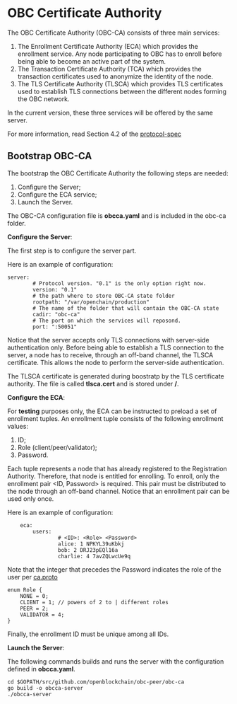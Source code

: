 # OBC Certificate Authority

The OBC Certificate Authority (OBC-CA) consists of three main services:

1. The Enrollment Certificate Authority (ECA) which provides the enrollment service. Any node participating to OBC 
has to enroll before being able to become an active part of the system. 
2. The Transaction Certificate Authority (TCA) which provides the transaction certificates used to anonymize the 
identity of the node.
3. The TLS Certificate Authority (TLSCA) which provides TLS certificates used to establish TLS connections between 
the different nodes forming the OBC network.

In the current version, these three services will be offered by the same server.

For more information, read Section 4.2 of the [protocol-spec](https://github.com/openblockchain/obc-docs/blob/master/protocol-spec.md)

## Bootstrap OBC-CA

The bootstrap the OBC Certificate Authority the following steps are needed:

1. Configure the Server;
2. Configure the ECA service;
3. Launch the Server.

The OBC-CA configuration file is **obcca.yaml** and is included in the obc-ca folder. 


**Configure the Server**:

The first step is to configure the server part.

Here is an example of configuration:
```
server:
        # Protocol version. "0.1" is the only option right now.
        version: "0.1"
        # the path where to store OBC-CA state folder
        rootpath: "/var/openchain/production"
        # The name of the folder that will contain the OBC-CA state           
        cadir: "obc-ca"
        # The port on which the services will reposond.
        port: ":50051"
```

Notice that the server accepts only TLS connections with server-side authentication only.
Before being able to establish a TLS connection to the server, a node has to receive, through an off-band channel, the TLSCA certificate. This allows the node to perform the server-side authentication.

The TLSCA certificate is generated during boostratp by the TLS certificate authority. The file is called **tlsca.cert** and is stored under **<rootpath>/<cadir>**.

**Configure the ECA**: 

For **testing** purposes only, the ECA can be instructed to preload a set of enrollment tuples.
An enrollment tuple consists of the following enrollment values:

1. ID;
2. Role (client/peer/validator);
3. Password.

Each tuple represents a node that has already registered to the Registration Authority. Therefore, that node is 
entitled for enrolling. To enroll, only the enrollment pair <ID, Password> is required.  This pair must be distributed 
to the node through an off-band channel. 
Notice that an enrollment pair can be used only once.

Here is an example of configuration:

```
    eca:
        users:
                # <ID>: <Role> <Password>
                alice: 1 NPKYL39uKbkj
                bob: 2 DRJ23pEQl16a
                charlie: 4 7avZQLwcUe9q
```

Note that the integer that precedes the Password indicates the role of the user per  [ca.proto](https://github.com/angrbrd/obc-peer/blob/master/obc-ca/protos/ca.proto)

```
enum Role {
    NONE = 0;
    CLIENT = 1; // powers of 2 to | different roles
    PEER = 2;
    VALIDATOR = 4;
}
```

Finally, the enrollment ID must be unique among all IDs.

**Launch the Server**:

The following commands builds and runs the server with the configuration defined in **obcca.yaml**.

    cd $GOPATH/src/github.com/openblockchain/obc-peer/obc-ca
    go build -o obcca-server
    ./obcca-server


